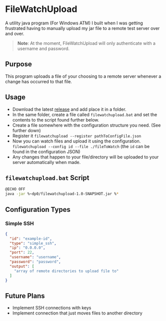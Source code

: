 # FileWatchUpload
A utility java program (For Windows ATM) I built when I was getting frustrated having to manually upload my jar file to a remote test server over and over.

> **Note**: At the moment, FileWatchUpload will only authenticate with a username and password.

## Purpose
This program uploads a file of your choosing to a remote server whenever a change has occurred to that file.

## Usage

- Download the latest [release](https://github.com/WillQi/FileWatchUpload/releases) and add place it in a folder.
- In the same folder, create a file called `filewatchupload.bat` and set the contents to the script found further below.
- Create a file somewhere with the configuration structure you need. (See further down)
- Register it `filewatchupload --register pathToConfigFile.json`
- Now you can watch files and upload it using the configuration. `filewatchupload --config id --file ./fileToWatch` (the `id` can be found in the configuration JSON)
- Any changes that happen to your file/directory will be uploaded to your server automatically when made.

## `filewatchupload.bat` Script
```bash
@ECHO OFF
java -jar %~dp0/filewatchupload-1.0-SNAPSHOT.jar %*
```

## Configuration Types

### Simple SSH
```json
{
  "id": "example-id",
  "type": "simple_ssh",
  "ip": "0.0.0.0",
  "port": 22,
  "username": "username",
  "password": "password",
  "output": [
    "array of remote directories to upload file to"
  ]
}
```

## Future Plans
- Implement SSH connections with keys
- Implement connection that just moves files to another directory